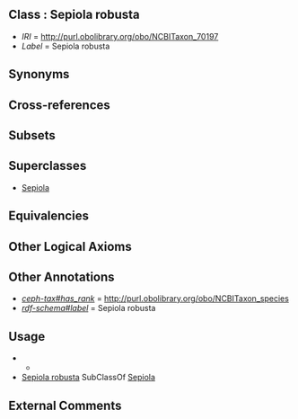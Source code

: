 
## Class : Sepiola robusta

 * *IRI* = http://purl.obolibrary.org/obo/NCBITaxon_70197
 * *Label* = Sepiola robusta

## Synonyms


## Cross-references


## Subsets


## Superclasses

 * [Sepiola](../../NCBITaxon/36/NCBITaxon_34536.md)

## Equivalencies


## Other Logical Axioms


## Other Annotations

 * *[ceph-tax#has_rank](../../ceph-tax#has/nk/ceph-tax#has_rank.md)* = http://purl.obolibrary.org/obo/NCBITaxon_species
 * *[rdf-schema#label](../../el/rdf-schema#label.md)* = Sepiola robusta

## Usage

 * -
 * [Sepiola robusta](../../NCBITaxon/97/NCBITaxon_70197.md) SubClassOf [Sepiola](../../NCBITaxon/36/NCBITaxon_34536.md)

## External Comments

